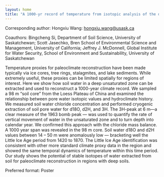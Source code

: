 ```yaml
---
layout: home
title: "A 1000-yr record of temperature from isotopic analysis of the deep critical zone in central China"
---
```



Corresponding author: Hongxiu Wang: hongxiu.wang@usask.ca

Coauthors: Bingcheng Si, Department of Soil Science, University of Saskatchewan; Scott Jasechko, Bren School of Environmental Science and Management, University of California; Jeffrey J. McDonnell, Global Institute for Water Security, School of Environment and Sustainability, University of Saskatchewan 

Temperature proxies for paleoclimate reconstruction have been made typically via ice cores, tree rings, stalagmites, and lake sediments. While extremely useful, these proxies can be limited spatially for regions of interest. Here we show how soil water in a deep unsaturated zone can be extracted and used to reconstruct a 1000-year climate record. We sampled a 98 m “soil core” from the Loess Plateau of China and examined the relationship between pore water isotopic values and hydroclimate history. We measured soil water chloride concentration and performed cryogenic extraction of soil pore water for d18O, d2H, and 3H. The 3H-peak at 6 m—a clear measure of the 1963 bomb peak — was used to quantify the rate of vertical movement of water in the unsaturated zone and to turn depth into calendar year. We confirmed this approach with the chloride mass balance. A 1000 year span was revealed in the 98 m core. Soil water d18O and d2H values between 14 – 50 m were anomalously low — bracketing well the Little Ice Age period from 1420 to 1870. The Little Ice Age identification was consistent with other more standard climate proxy data in the region and showed the same temporal dynamics of temperature within this time period. Our study shows the potential of stable isotopes of water extracted from soil for paleoclimate reconstruction in regions with deep soils.

Preferred format: Poster

